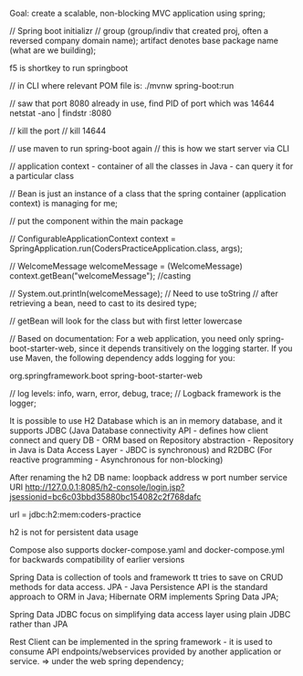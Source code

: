 Goal: create a scalable, non-blocking MVC application using spring;

// Spring boot initializr
// group (group/indiv that created proj, often a reversed company domain name); artifact denotes base package name (what are we building);

f5 is shortkey to run springboot

// in CLI where relevant POM file is:
./mvnw spring-boot:run

// saw that port 8080 already in use, find PID of port which was 14644
netstat -ano | findstr :8080

// kill the port
// kill 14644

// use maven to run spring-boot again
// this is how we start server via CLI

// application context - container of all the classes in Java - can query it for a particular class

// Bean is just an instance of a class that the spring container (application context) is managing for me;

// put the component within the main package

// ConfigurableApplicationContext context = SpringApplication.run(CodersPracticeApplication.class, args);		

// WelcomeMessage welcomeMessage = (WelcomeMessage) context.getBean("welcomeMessage"); //casting

// System.out.println(welcomeMessage); // Need to use toString
// after retrieving a bean, need to cast to its desired type;

// getBean will look for the class but with first letter lowercase

// Based on documentation:
For a web application, you need only spring-boot-starter-web, since it depends transitively on the logging starter. If you use Maven, the following dependency adds logging for you:

<dependency>
	<groupId>org.springframework.boot</groupId>
	<artifactId>spring-boot-starter-web</artifactId>
</dependency>

// log levels: info, warn, error, debug, trace;
// Logback framework is the logger;

It is possible to use H2 Database which is an in memory database, and it supports JDBC (Java Database connectivity API - defines how client connect and query DB - ORM based on Repository abstraction - Repository in Java is Data Access Layer - JBDC is synchronous) and R2DBC (For reactive programming - Asynchronous for non-blocking)

After renaming the h2 DB name: loopback address w port number service URI
http://127.0.0.1:8085/h2-console/login.jsp?jsessionid=bc6c03bbd35880bc154082c2f768dafc

url = jdbc:h2:mem:coders-practice

h2 is not for persistent data usage

Compose also supports docker-compose.yaml and docker-compose.yml for backwards compatibility of earlier versions

Spring Data is collection of tools and framework tt tries to save on CRUD methods for data access. JPA - Java Persistence API is the standard approach to ORM in Java; Hibernate ORM implements Spring Data JPA; 

Spring Data JDBC focus on simplifying data access layer using plain JDBC rather than JPA

Rest Client can be implemented in the spring framework - it is used to consume API endpoints/webservices provided by another application or service. 
=> under the web spring dependency;

